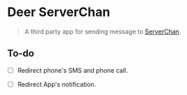 # Deer ServerChan


> A third party app for sending message to [ServerChan](http://sc.ftqq.com/3.version).


## To-do

- [ ] Redirect phone's SMS and phone call.

- [ ] Redirect App's notification.

